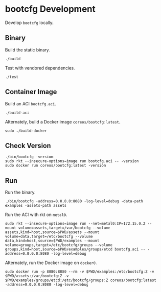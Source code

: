 
# bootcfg Development

Develop `bootcfg` locally.

## Binary

Build the static binary.

    ./build

Test with vendored dependencies.

    ./test

## Container Image

Build an ACI `bootcfg.aci`.

    ./build-aci

Alternately, build a Docker image `coreos/bootcfg:latest`.

    sudo ./build-docker

## Check Version

    ./bin/bootcfg -version
    sudo rkt --insecure-options=image run bootcfg.aci -- -version
    sudo docker run coreos/bootcfg:latest -version

## Run

Run the binary.

    ./bin/bootcfg -address=0.0.0.0:8080 -log-level=debug -data-path examples -assets-path assets

Run the ACI with rkt on `metal0`.

    sudo rkt --insecure-options=image run --net=metal0:IP=172.15.0.2 --mount volume=assets,target=/var/bootcfg --volume assets,kind=host,source=$PWD/assets --mount volume=data,target=/etc/bootcfg --volume data,kind=host,source=$PWD/examples --mount volume=groups,target=/etc/bootcfg/groups --volume groups,kind=host,source=$PWD/examples/groups/etcd bootcfg.aci -- -address=0.0.0.0:8080 -log-level=debug

Alternately, run the Docker image on `docker0`.

    sudo docker run -p 8080:8080 --rm -v $PWD/examples:/etc/bootcfg:Z -v $PWD/assets:/var/bootcfg:Z -v $PWD/examples/groups/etcd:/etc/bootcfg/groups:Z coreos/bootcfg:latest -address=0.0.0.0:8080 -log-level=debug